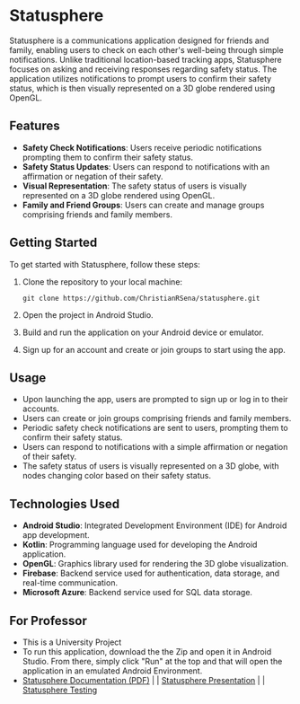 # Statusphere

Statusphere is a communications application designed for friends and family, enabling users to check on each other's well-being through simple notifications. Unlike traditional location-based tracking apps, Statusphere focuses on asking and receiving responses regarding safety status. The application utilizes notifications to prompt users to confirm their safety status, which is then visually represented on a 3D globe rendered using OpenGL.

## Features

- **Safety Check Notifications**: Users receive periodic notifications prompting them to confirm their safety status.
- **Safety Status Updates**: Users can respond to notifications with an affirmation or negation of their safety.
- **Visual Representation**: The safety status of users is visually represented on a 3D globe rendered using OpenGL.
- **Family and Friend Groups**: Users can create and manage groups comprising friends and family members.

## Getting Started

To get started with Statusphere, follow these steps:

1. Clone the repository to your local machine:

   ```
   git clone https://github.com/ChristianRSena/statusphere.git
   ```

2. Open the project in Android Studio.

3. Build and run the application on your Android device or emulator.

4. Sign up for an account and create or join groups to start using the app.

## Usage

- Upon launching the app, users are prompted to sign up or log in to their accounts.
- Users can create or join groups comprising friends and family members.
- Periodic safety check notifications are sent to users, prompting them to confirm their safety status.
- Users can respond to notifications with a simple affirmation or negation of their safety.
- The safety status of users is visually represented on a 3D globe, with nodes changing color based on their safety status.

## Technologies Used

- **Android Studio**: Integrated Development Environment (IDE) for Android app development.
- **Kotlin**: Programming language used for developing the Android application.
- **OpenGL**: Graphics library used for rendering the 3D globe visualization.
- **Firebase**: Backend service used for authentication, data storage, and real-time communication.
- **Microsoft Azure**: Backend service used for SQL data storage.

## For Professor

- This is a University Project
- To run this application, download the the Zip and open it in Android Studio. From there, simply click "Run" at the top and that will open the application in an emulated Android Environment.
- [Statusphere Documentation (PDF)](https://github.com/ChristianRSena/statusphere/raw/master/Statusphere.pdf) | | [Statusphere Presentation](https://drive.google.com/file/d/1StU1Fzr8sctmihWYfYt0cTNA_rRo2NpH/view?usp=drive_link) | | [Statusphere Testing](https://github.com/ChristianRSena/statusphere/raw/master/StatusphereTesting.pdf)
